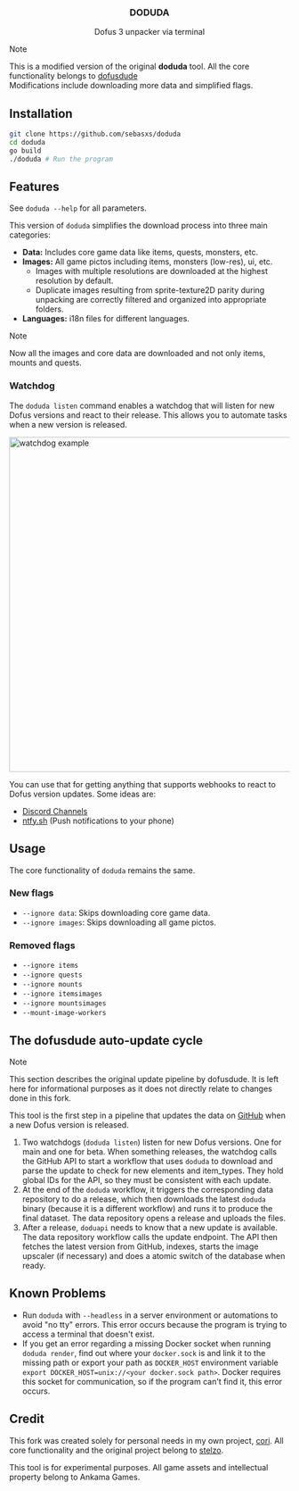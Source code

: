 <p align="center">
  <h3 align="center">DODUDA</h3>
  <p align="center">Dofus 3 unpacker via terminal</p>
</p>

> [!NOTE]
> This is a modified version of the original **doduda** tool. All the core functionality belongs to [dofusdude](https://github.com/dofusdude)<br>
> Modifications include downloading more data and simplified flags.

## Installation

```bash
git clone https://github.com/sebasxs/doduda
cd doduda
go build
./doduda # Run the program
```

## Features

See `doduda --help` for all parameters.

This version of `doduda` simplifies the download process into three main categories:

-  **Data:** Includes core game data like items, quests, monsters, etc.
-  **Images:** All game pictos including items, monsters (low-res), ui, etc.
   -  Images with multiple resolutions are downloaded at the highest resolution by default.
   -  Duplicate images resulting from sprite-texture2D parity during unpacking are correctly filtered and organized into appropriate folders.
-  **Languages:** i18n files for different languages.

> [!NOTE]
> Now all the images and core data are downloaded and not only items, mounts and quests.

### Watchdog

The `doduda listen` command enables a watchdog that will listen for new Dofus versions and react to their release.
This allows you to automate tasks when a new version is released.

<img src="https://vhs.charm.sh/vhs-g7BGgJ5f4iUhuzRhoYzzR.gif" alt="watchdog example" width="600">

You can use that for getting anything that supports webhooks to react to Dofus version updates. Some ideas are:

-  [Discord Channels](https://support.discord.com/hc/en-us/articles/228383668-Intro-to-Webhooks)
-  [ntfy.sh](https://ntfy.sh) (Push notifications to your phone)

## Usage

The core functionality of `doduda` remains the same.

### New flags

-  `--ignore data`: Skips downloading core game data.
-  `--ignore images`: Skips downloading all game pictos.

### Removed flags

-  `--ignore items`
-  `--ignore quests`
-  `--ignore mounts`
-  `--ignore itemsimages`
-  `--ignore mountsimages`
-  `--mount-image-workers`

## The dofusdude auto-update cycle

> [!NOTE]
> This section describes the original update pipeline by dofusdude. It is left here for informational purposes as it does not directly relate to changes done in this fork.

This tool is the first step in a pipeline that updates the data on [GitHub](https://github.com/dofusdude/dofus2-main) when a new Dofus version is released.

1. Two watchdogs (`doduda listen`) listen for new Dofus versions. One for main and one for beta. When something releases, the watchdog calls the GitHub API to start a workflow that uses `doduda` to download and parse the update to check for new elements and item_types. They hold global IDs for the API, so they must be consistent with each update.
2. At the end of the `doduda` workflow, it triggers the corresponding data repository to do a release, which then downloads the latest `doduda` binary (because it is a different workflow) and runs it to produce the final dataset. The data repository opens a release and uploads the files.
3. After a release, `doduapi` needs to know that a new update is available. The data repository workflow calls the update endpoint. The API then fetches the latest version from GitHub, indexes, starts the image upscaler (if necessary) and does a atomic switch of the database when ready.

## Known Problems

-  Run `doduda` with `--headless` in a server environment or automations to avoid "no tty" errors. This error occurs because the program is trying to access a terminal that doesn't exist.
-  If you get an error regarding a missing Docker socket when running `doduda render`, find out where your `docker.sock` is and link it to the missing path or export your path as `DOCKER_HOST` environment variable `export DOCKER_HOST=unix://<your docker.sock path>`. Docker requires this socket for communication, so if the program can't find it, this error occurs.

## Credit

This fork was created solely for personal needs in my own project, [cori](https://github.com/sebasxs/cori). All core functionality and the original project belong to [stelzo](https://github.com/stelzo).

This tool is for experimental purposes. All game assets and intellectual property belong to Ankama Games.
